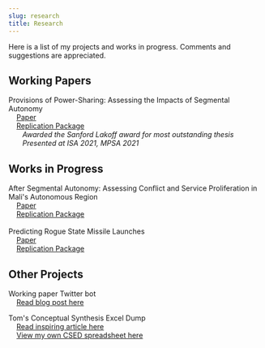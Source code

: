 ```yaml
---
slug: research
title: Research
---
```


Here is a list of my projects and works in progress. Comments and suggestions are appreciated. 

## Working Papers
Provisions of Power-Sharing: Assessing the Impacts of Segmental Autonomy \
&nbsp;&nbsp;&nbsp; [Paper](https://github.com/tjbrailey/SeniorThesis/blob/master/paper/psp.pdf) \
&nbsp;&nbsp;&nbsp; [Replication Package](https://github.com/tjbrailey/SeniorThesis) \
&nbsp;&nbsp;&nbsp;&nbsp;&nbsp;&nbsp; *Awarded the Sanford Lakoff award for most outstanding thesis* \
&nbsp;&nbsp;&nbsp;&nbsp;&nbsp;&nbsp; *Presented at ISA 2021, MPSA 2021*

## Works in Progress
After Segmental Autonomy: Assessing Conflict and Service Proliferation in Mali's Autonomous Region \
&nbsp;&nbsp;&nbsp; [Paper](https://github.com/tjbrailey/RegionalAutonomyGIS/blob/master/paper/reg_aut_mali.pdf) \
&nbsp;&nbsp;&nbsp; [Replication Package](https://github.com/tjbrailey/RegionalAutonomyGIS) \
\
Predicting Rogue State Missile Launches \
&nbsp;&nbsp;&nbsp; [Paper](https://github.com/tjbrailey/MissileTest/blob/master/paper/rouge_state_missiles.pdf) \
&nbsp;&nbsp;&nbsp; [Replication Package](https://github.com/tjbrailey/MissileTest)

## Other Projects
Working paper Twitter bot \
&nbsp;&nbsp;&nbsp; [Read blog post here]()

Tom's Conceptual Synthesis Excel Dump \
&nbsp;&nbsp;&nbsp; [Read inspiring article here](http://www.raulpacheco.org/resources/literature-reviews/) \
&nbsp;&nbsp;&nbsp; [View my own CSED spreadsheet here](https://docs.google.com/spreadsheets/d/1OV1zvSEG_ZgbOzszf24NK0bsescvAICYEsPyYdo1Szw/edit#gid=788107640)
